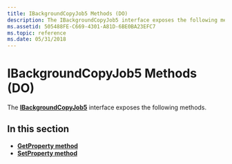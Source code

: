 ```yaml
---
title: IBackgroundCopyJob5 Methods (DO)
description: The IBackgroundCopyJob5 interface exposes the following methods. | IBackgroundCopyJob5 Methods (DO)
ms.assetid: 505488FE-C669-4301-A81D-6BE0BA23EFC7
ms.topic: reference
ms.date: 05/31/2018
---
```


# IBackgroundCopyJob5 Methods (DO)

The [**IBackgroundCopyJob5**](https://www.bing.com/search?q=**IBackgroundCopyJob5**) interface exposes the following methods.

## In this section

-   [**GetProperty method**](ibackgroundcopyjob5-getproperty.md)
-   [**SetProperty method**](ibackgroundcopyjob5-setproperty.md)

 

 




